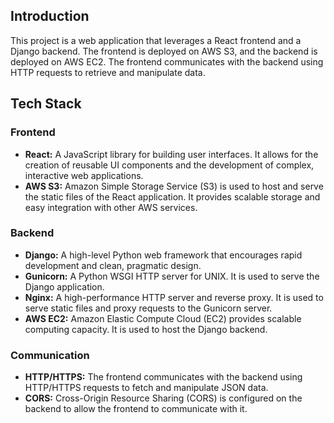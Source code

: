 ## Introduction
This project is a web application that leverages a React frontend and a Django backend. The frontend is deployed on AWS S3, and the backend is deployed on AWS EC2. The frontend communicates with the backend using HTTP requests to retrieve and manipulate data.

## Tech Stack

### Frontend
- **React:** A JavaScript library for building user interfaces. It allows for the creation of reusable UI components and the development of complex, interactive web applications.
- **AWS S3:** Amazon Simple Storage Service (S3) is used to host and serve the static files of the React application. It provides scalable storage and easy integration with other AWS services.

### Backend
- **Django:** A high-level Python web framework that encourages rapid development and clean, pragmatic design. 
- **Gunicorn:** A Python WSGI HTTP server for UNIX. It is used to serve the Django application.
- **Nginx:** A high-performance HTTP server and reverse proxy. It is used to serve static files and proxy requests to the Gunicorn server.
- **AWS EC2:** Amazon Elastic Compute Cloud (EC2) provides scalable computing capacity. It is used to host the Django backend.

### Communication
- **HTTP/HTTPS:** The frontend communicates with the backend using HTTP/HTTPS requests to fetch and manipulate JSON data. 
- **CORS:** Cross-Origin Resource Sharing (CORS) is configured on the backend to allow the frontend to communicate with it.
